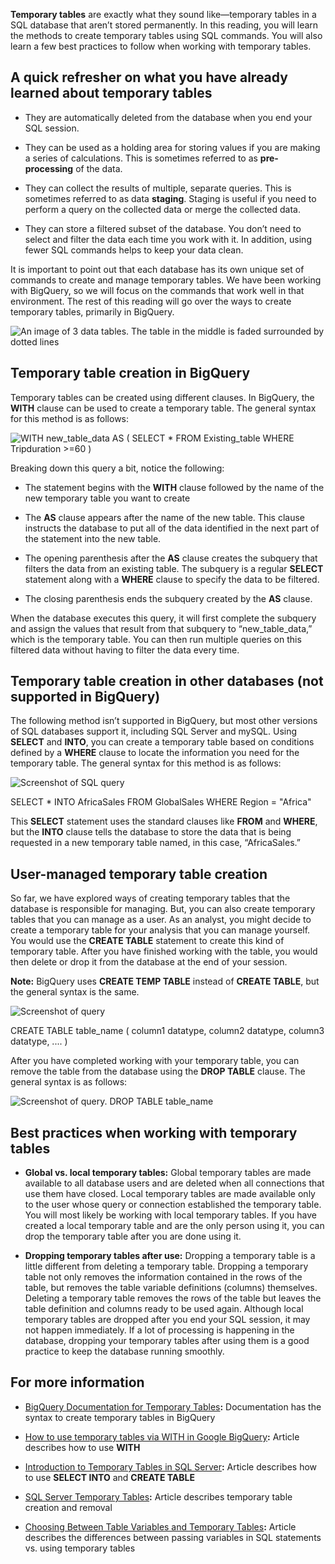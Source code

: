 
**Temporary tables** are exactly what they sound like—temporary tables in a SQL database that aren’t stored permanently. In this reading, you will learn the methods to create temporary tables using SQL commands. You will also learn a few best practices to follow when working with temporary tables. 

## A quick refresher on what you have already learned about temporary tables

-   They are automatically deleted from the database when you end your SQL session.
    
-   They can be used as a holding area for storing values if you are making a series of calculations. This is sometimes referred to as **pre-processing** of the data.
    
-   They can collect the results of multiple, separate queries. This is sometimes referred to as data **staging**. Staging is useful if you need to perform a query on the collected data or merge the collected data.
    
-   They can store a filtered subset of the database. You don’t need to select and filter the data each time you work with it. In addition, using fewer SQL commands helps to keep your data clean.
    

It is important to point out that each database has its own unique set of commands to create and manage temporary tables. We have been working with BigQuery, so we will focus on the commands that work well in that environment. The rest of this reading will go over the ways to create temporary tables, primarily in BigQuery.

![An image of 3 data tables. The table in the middle is faded surrounded by dotted lines](https://d3c33hcgiwev3.cloudfront.net/imageAssetProxy.v1/T82tTwpcR8qNrU8KXKfKbQ_3e11a9ce213440b082100988550ce040_Screen-Shot-2021-02-08-at-4.33.14-PM.png?expiry=1628812800000&hmac=TV8Sohy0ohZFQepm242rQ3JyBtvOgyWpPgK48jwBlGU)

## Temporary table creation in BigQuery

Temporary tables can be created using different clauses. In BigQuery, the **WITH** clause can be used to create a temporary table. The general syntax for this method is as follows:

![WITH new_table_data AS (  SELECT *  FROM Existing_table  WHERE Tripduration >=60 )](https://d3c33hcgiwev3.cloudfront.net/imageAssetProxy.v1/VVOj-WzURX-To_ls1OV_fQ_dadb675ba4cd41919304a976ca21b712_Screenshot-2021-04-14-5.42.58-PM.png?expiry=1628812800000&hmac=wh7Wjw_Pa0UZy5qgY1GIXvb8kH1CFf1R53Ev9e_hx-k)

Breaking down this query a bit, notice the following:

-   The statement begins with the **WITH** clause followed by the name of the new temporary table you want to create
    
-   The **AS** clause appears after the name of the new table. This clause instructs the database to put all of the data identified in the next part of the statement into the new table. 
    
-   The opening parenthesis after the **AS** clause creates the subquery that filters the data from an existing table. The subquery is a regular **SELECT** statement along with a **WHERE** clause to specify the data to be filtered. 
    
-   The closing parenthesis ends the subquery created by the **AS** clause.
    

When the database executes this query, it will first complete the subquery and assign the values that result from that subquery to “new_table_data,” which is the temporary table. You can then run multiple queries on this filtered data without having to filter the data every time. 

## Temporary table creation in other databases (not supported in BigQuery)

The following method isn’t supported in BigQuery, but most other versions of SQL databases support it, including SQL Server and mySQL. Using **SELECT** and **INTO**, you can create a temporary table based on conditions defined by a **WHERE** clause to locate the information you need for the temporary table. The general syntax for this method is as follows:

![Screenshot of SQL query](https://d3c33hcgiwev3.cloudfront.net/imageAssetProxy.v1/IONE7D4WSFijROw-FlhY1Q_1054dc951fb345a7b447787bd8ee8fd0_Screen-Shot-2021-01-28-at-14.18.54.png?expiry=1628812800000&hmac=biv7W_gBZS6zYScNe92FYLHI4-QSZ9htMT-0cAdHwMQ)

SELECT * INTO AfricaSales FROM GlobalSales WHERE Region = "Africa"

This **SELECT** statement uses the standard clauses like **FROM** and **WHERE**, but the **INTO** clause tells the database to store the data that is being requested in a new temporary table named, in this case, “AfricaSales.” 

## User-managed temporary table creation 

So far, we have explored ways of creating temporary tables that the database is responsible for managing. But, you can also create temporary tables that you can manage as a user. As an analyst, you might decide to create a temporary table for your analysis that you can manage yourself. You would use the **CREATE TABLE** statement to create this kind of temporary table. After you have finished working with the table, you would then delete or drop it from the database at the end of your session.

**Note:** BigQuery uses **CREATE TEMP TABLE** instead of **CREATE TABLE**, but the general syntax is the same.

![Screenshot of query](https://d3c33hcgiwev3.cloudfront.net/imageAssetProxy.v1/OGxwwFIURYuscMBSFEWLPg_c9eb87d7ddd24f7da4f32b7abaa70fdb_Screen-Shot-2021-01-28-at-14.19.22.png?expiry=1628812800000&hmac=VxR4AQKPeWg-5Uxy31NrkDsXhZWBX7loNh5R6_JYMBw)

CREATE TABLE table_name ( column1 datatype, column2 datatype, column3 datatype, .... )

After you have completed working with your temporary table, you can remove the table from the database using the **DROP TABLE** clause. The general syntax is as follows:

![Screenshot of query. DROP TABLE table_name](https://d3c33hcgiwev3.cloudfront.net/imageAssetProxy.v1/xmxxHMT8RxyscRzE_Bccvw_b691e300b86e4bbe85f59f99ba0c3fa4_Screen-Shot-2021-01-28-at-14.19.46.png?expiry=1628812800000&hmac=Y1K3PDuX_y5iUPjdRUf_wPFOpCxM-_H2Jm4xMEnTT8w)

## Best practices when working with temporary tables

-   **Global vs. local temporary tables:** Global temporary tables are made available to all database users and are deleted when all connections that use them have closed. Local temporary tables are made available only to the user whose query or connection established the temporary table. You will most likely be working with local temporary tables. If you have created a local temporary table and are the only person using it, you can drop the temporary table after you are done using it.
    

-   **Dropping temporary tables after use:** Dropping a temporary table is a little different from deleting a temporary table. Dropping a temporary table not only removes the information contained in the rows of the table, but removes the table variable definitions (columns) themselves. Deleting a temporary table removes the rows of the table but leaves the table definition and columns ready to be used again. Although local temporary tables are dropped after you end your SQL session, it may not happen immediately. If a lot of processing is happening in the database, dropping your temporary tables after using them is a good practice to keep the database running smoothly. 
    

## For more information

-   [BigQuery Documentation for Temporary Tables](https://cloud.google.com/bigquery/docs/reference/standard-sql/data-definition-language#temporary_tables "This link takes you to the BigQuery documentation for temporary tables.")**:** Documentation has the syntax to create temporary tables in BigQuery
    
-   [How to use temporary tables via WITH in Google BigQuery](https://www.pascallandau.com/bigquery-snippets/use-temporary-tables-with-named-subquery/?utm_source=blog&utm_medium=rss&utm_campaign=development-feed)**:** Article describes how to use **WITH** 
    
-   [Introduction to Temporary Tables in SQL Server](https://codingsight.com/introduction-to-temporary-tables-in-sql-server/ "This link takes you to an article that describes how to create a temporary table in SQL Server.")**:** Article describes how to use **SELECT INTO** and **CREATE TABLE** 
    
-   [SQL Server Temporary Tables](https://www.sqlservertutorial.net/sql-server-basics/sql-server-temporary-tables/ "This link takes you to a tutorial on how to create temporary tables in SQL Server.")**:** Article describes temporary table creation and removal
    
-   [Choosing Between Table Variables and Temporary Tables](https://www.red-gate.com/hub/product-learning/sql-prompt/choosing-table-variables-temporary-tables "This link takes you to a description of how using table variables differs from using temporary tables.")**:** Article describes the differences between passing variables in SQL statements vs. using temporary tables
